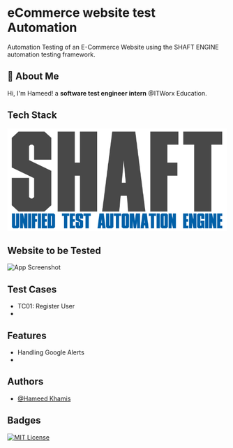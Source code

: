 
# eCommerce website test Automation

Automation Testing of an E-Commerce Website using the SHAFT ENGINE automation testing framework.


## 🚀 About Me
Hi, I'm Hameed! a **software test engineer intern** @ITWorx Education.

## Tech Stack
![Logo](https://github.com/ShaftHQ/SHAFT_ENGINE/raw/main/src/main/resources/images/shaft.png)


## Website to be Tested
![App Screenshot](https://i.postimg.cc/TYp9b5GS/website.png)

## Test Cases

- TC01: Register User
- 

## Features

- Handling Google Alerts
-

## Authors

- [@Hameed Khamis](https://github.com/Abdelhamid-khamis)


## Badges


[![MIT License](https://img.shields.io/badge/License-MIT-green.svg)](https://choosealicense.com/licenses/mit/)


